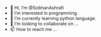 - 👋 Hi, I’m @SobhanAshrafi
- 👀 I’m interested in programming.
- 🌱 I’m currently learning python language.
- 💞️ I’m looking to collaborate on ...
- 📫 How to reach me ...

<!---
SobhanAshrafi/SobhanAshrafi is a ✨ special ✨ repository because its `README.md` (this file) appears on your GitHub profile.
You can click the Preview link to take a look at your changes.
--->
